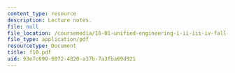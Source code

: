 ```yaml
---
content_type: resource
description: Lecture notes.
file: null
file_location: /coursemedia/16-01-unified-engineering-i-ii-iii-iv-fall-2005-spring-2006/93e7c69060724820a37b7a3fba69d921_f10.pdf
file_type: application/pdf
resourcetype: Document
title: f10.pdf
uid: 93e7c690-6072-4820-a37b-7a3fba69d921
---
```

